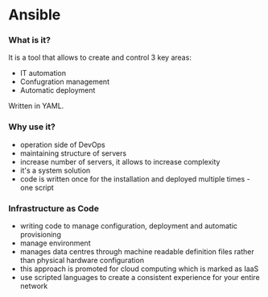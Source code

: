 # Ansible

### What is it?
It is a tool that allows to create and control 3 key areas:
  - IT automation
  - Confugration management
  - Automatic deployment

Written in YAML.

### Why use it?
- operation side of DevOps
- maintaining structure of servers
- increase number of servers, it allows to increase complexity
- it's a system solution
- code is written once for the installation and deployed multiple times - one script

### Infrastructure as Code
- writing code to manage configuration, deployment and automatic provisioning
- manage environment
- manages data centres through machine readable definition files rather than physical hardware configuration
- this approach is promoted for cloud computing which is marked as IaaS
- use scripted languages to create a consistent experience for your entire network
